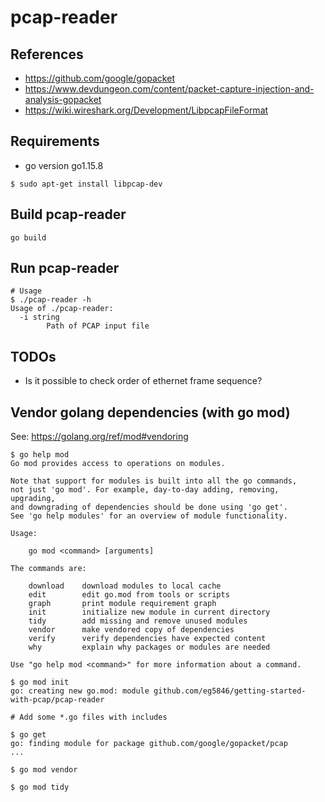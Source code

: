 # pcap-reader

## References
* https://github.com/google/gopacket
* https://www.devdungeon.com/content/packet-capture-injection-and-analysis-gopacket
* https://wiki.wireshark.org/Development/LibpcapFileFormat

## Requirements
* go version go1.15.8

```
$ sudo apt-get install libpcap-dev
```

## Build pcap-reader
```
go build
```

## Run pcap-reader
```
# Usage
$ ./pcap-reader -h
Usage of ./pcap-reader:
  -i string
    	Path of PCAP input file
```

## TODOs
* Is it possible to check order of ethernet frame sequence?

## Vendor golang dependencies (with go mod)
See: https://golang.org/ref/mod#vendoring

```
$ go help mod
Go mod provides access to operations on modules.

Note that support for modules is built into all the go commands,
not just 'go mod'. For example, day-to-day adding, removing, upgrading,
and downgrading of dependencies should be done using 'go get'.
See 'go help modules' for an overview of module functionality.

Usage:

	go mod <command> [arguments]

The commands are:

	download    download modules to local cache
	edit        edit go.mod from tools or scripts
	graph       print module requirement graph
	init        initialize new module in current directory
	tidy        add missing and remove unused modules
	vendor      make vendored copy of dependencies
	verify      verify dependencies have expected content
	why         explain why packages or modules are needed

Use "go help mod <command>" for more information about a command.

$ go mod init
go: creating new go.mod: module github.com/eg5846/getting-started-with-pcap/pcap-reader

# Add some *.go files with includes

$ go get
go: finding module for package github.com/google/gopacket/pcap
...

$ go mod vendor

$ go mod tidy
```
